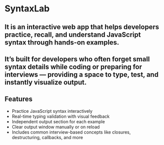 # SyntaxLab

## It is an interactive web app that helps developers practice, recall, and understand JavaScript syntax through hands-on examples.

## It’s built for developers who often forget small syntax details while coding or preparing for interviews — providing a space to type, test, and instantly visualize output.

## Features

- Practice JavaScript syntax interactively
- Real-time typing validation with visual feedback
- Independent output section for each example
- Clear output window manually or on reload
- Includes common interview-based concepts like closures, destructuring, callbacks, and more
